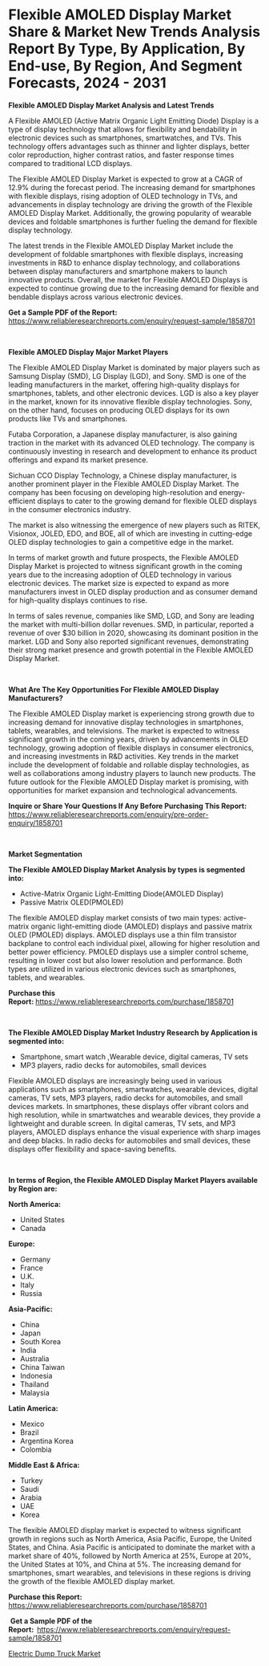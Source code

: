 <p><h1>Flexible AMOLED Display Market Share & Market New Trends Analysis Report By Type, By Application, By End-use, By Region, And Segment Forecasts, 2024 - 2031</h1></p><p><strong>Flexible AMOLED Display Market Analysis and Latest Trends</strong></p>
<p><p>A Flexible AMOLED (Active Matrix Organic Light Emitting Diode) Display is a type of display technology that allows for flexibility and bendability in electronic devices such as smartphones, smartwatches, and TVs. This technology offers advantages such as thinner and lighter displays, better color reproduction, higher contrast ratios, and faster response times compared to traditional LCD displays.</p><p>The Flexible AMOLED Display Market is expected to grow at a CAGR of 12.9% during the forecast period. The increasing demand for smartphones with flexible displays, rising adoption of OLED technology in TVs, and advancements in display technology are driving the growth of the Flexible AMOLED Display Market. Additionally, the growing popularity of wearable devices and foldable smartphones is further fueling the demand for flexible display technology.</p><p>The latest trends in the Flexible AMOLED Display Market include the development of foldable smartphones with flexible displays, increasing investments in R&D to enhance display technology, and collaborations between display manufacturers and smartphone makers to launch innovative products. Overall, the market for Flexible AMOLED Displays is expected to continue growing due to the increasing demand for flexible and bendable displays across various electronic devices.</p></p>
<p><strong>Get a Sample PDF of the Report:&nbsp;</strong> <a href="https://www.reliableresearchreports.com/enquiry/request-sample/1858701">https://www.reliableresearchreports.com/enquiry/request-sample/1858701</a></p>
<p>&nbsp;</p>
<p><strong>Flexible AMOLED Display Major Market Players</strong></p>
<p><p>The Flexible AMOLED Display Market is dominated by major players such as Samsung Display (SMD), LG Display (LGD), and Sony. SMD is one of the leading manufacturers in the market, offering high-quality displays for smartphones, tablets, and other electronic devices. LGD is also a key player in the market, known for its innovative flexible display technologies. Sony, on the other hand, focuses on producing OLED displays for its own products like TVs and smartphones.</p><p>Futaba Corporation, a Japanese display manufacturer, is also gaining traction in the market with its advanced OLED technology. The company is continuously investing in research and development to enhance its product offerings and expand its market presence.</p><p>Sichuan CCO Display Technology, a Chinese display manufacturer, is another prominent player in the Flexible AMOLED Display Market. The company has been focusing on developing high-resolution and energy-efficient displays to cater to the growing demand for flexible OLED displays in the consumer electronics industry.</p><p>The market is also witnessing the emergence of new players such as RITEK, Visionox, JOLED, EDO, and BOE, all of which are investing in cutting-edge OLED display technologies to gain a competitive edge in the market.</p><p>In terms of market growth and future prospects, the Flexible AMOLED Display Market is projected to witness significant growth in the coming years due to the increasing adoption of OLED technology in various electronic devices. The market size is expected to expand as more manufacturers invest in OLED display production and as consumer demand for high-quality displays continues to rise.</p><p>In terms of sales revenue, companies like SMD, LGD, and Sony are leading the market with multi-billion dollar revenues. SMD, in particular, reported a revenue of over $30 billion in 2020, showcasing its dominant position in the market. LGD and Sony also reported significant revenues, demonstrating their strong market presence and growth potential in the Flexible AMOLED Display Market.</p></p>
<p>&nbsp;</p>
<p><strong>What Are The Key Opportunities For Flexible AMOLED Display Manufacturers?</strong></p>
<p><p>The Flexible AMOLED Display market is experiencing strong growth due to increasing demand for innovative display technologies in smartphones, tablets, wearables, and televisions. The market is expected to witness significant growth in the coming years, driven by advancements in OLED technology, growing adoption of flexible displays in consumer electronics, and increasing investments in R&D activities. Key trends in the market include the development of foldable and rollable display technologies, as well as collaborations among industry players to launch new products. The future outlook for the Flexible AMOLED Display market is promising, with opportunities for market expansion and technological advancements.</p></p>
<p><strong>Inquire or Share Your Questions If Any Before Purchasing This Report:</strong> <a href="https://www.reliableresearchreports.com/enquiry/pre-order-enquiry/1858701">https://www.reliableresearchreports.com/enquiry/pre-order-enquiry/1858701</a></p>
<p>&nbsp;</p>
<p><strong>Market Segmentation</strong></p>
<p><strong>The Flexible AMOLED Display Market Analysis by types is segmented into:</strong></p>
<p><ul><li>Active-Matrix Organic Light-Emitting Diode(AMOLED Display)</li><li>Passive Matrix OLED(PMOLED)</li></ul></p>
<p><p>The flexible AMOLED display market consists of two main types: active-matrix organic light-emitting diode (AMOLED) displays and passive matrix OLED (PMOLED) displays. AMOLED displays use a thin film transistor backplane to control each individual pixel, allowing for higher resolution and better power efficiency. PMOLED displays use a simpler control scheme, resulting in lower cost but also lower resolution and performance. Both types are utilized in various electronic devices such as smartphones, tablets, and wearables.</p></p>
<p><strong>Purchase this Report:&nbsp;</strong><a href="https://www.reliableresearchreports.com/purchase/1858701">https://www.reliableresearchreports.com/purchase/1858701</a></p>
<p>&nbsp;</p>
<p><strong>The Flexible AMOLED Display Market Industry Research by Application is segmented into:</strong></p>
<p><ul><li>Smartphone, smart watch ,Wearable device, digital cameras, TV sets</li><li>MP3 players, radio decks for automobiles, small devices</li></ul></p>
<p><p>Flexible AMOLED displays are increasingly being used in various applications such as smartphones, smartwatches, wearable devices, digital cameras, TV sets, MP3 players, radio decks for automobiles, and small devices markets. In smartphones, these displays offer vibrant colors and high resolution, while in smartwatches and wearable devices, they provide a lightweight and durable screen. In digital cameras, TV sets, and MP3 players, AMOLED displays enhance the visual experience with sharp images and deep blacks. In radio decks for automobiles and small devices, these displays offer flexibility and space-saving benefits.</p></p>
<p>&nbsp;</p>
<p><strong>In terms of Region, the Flexible AMOLED Display Market Players available by Region are:</strong></p>
<p>
    <p> <strong> North America: </strong>
        <ul>
            <li>United States</li>
            <li>Canada</li>
        </ul>
        </p> 
    <p> <strong> Europe: </strong>
        <ul>
            <li>Germany</li>
            <li>France</li>
            <li>U.K.</li>
            <li>Italy</li>
            <li>Russia</li>
        </ul>
        </p> 
    <p> <strong> Asia-Pacific: </strong>
        <ul>
            <li>China</li>
            <li>Japan</li>
            <li>South Korea</li>
            <li>India</li>
            <li>Australia</li>
            <li>China Taiwan</li>
            <li>Indonesia</li>
            <li>Thailand</li>
            <li>Malaysia</li>
        </ul>
        </p> 
    <p> <strong> Latin America: </strong>
        <ul>
            <li>Mexico</li>
            <li>Brazil</li>
            <li>Argentina Korea</li>
            <li>Colombia</li>
        </ul>
        </p> 
    <p> <strong> Middle East & Africa: </strong>
        <ul>
            <li>Turkey</li>
            <li>Saudi</li>
            <li>Arabia</li>
            <li>UAE</li>
            <li>Korea</li>
        </ul>
    </p>
    </p>
<p><p>The flexible AMOLED display market is expected to witness significant growth in regions such as North America, Asia Pacific, Europe, the United States, and China. Asia Pacific is anticipated to dominate the market with a market share of 40%, followed by North America at 25%, Europe at 20%, the United States at 10%, and China at 5%. The increasing demand for smartphones, smart wearables, and televisions in these regions is driving the growth of the flexible AMOLED display market.</p></p>
<p><strong>Purchase this Report: </strong><a href="https://www.reliableresearchreports.com/purchase/1858701">https://www.reliableresearchreports.com/purchase/1858701</a></p>
<p>&nbsp;<strong>Get a Sample PDF of the Report:&nbsp;&nbsp;</strong><a href="https://www.reliableresearchreports.com/enquiry/request-sample/1858701">https://www.reliableresearchreports.com/enquiry/request-sample/1858701</a></p>
<p><strong></strong></p>
<p><p><a href="https://angry-finch-aaf.notion.site/Electric-Dump-Truck-Market-Size-Share-Trends-Analysis-Report-By-Application-Regional-Outlook-Co-13805c2de6c24e2e89daeaeae71565e8">Electric Dump Truck Market</a></p></p>